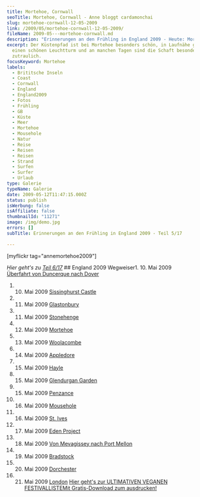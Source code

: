 ```yaml
---
title: Mortehoe, Cornwall
seoTitle: Mortehoe, Cornwall - Anne bloggt cardamonchai
slug: mortehoe-cornwall-12-05-2009
link: /2009/05/mortehoe-cornwall-12-05-2009/
fileName: 2009-05---mortehoe-cornwall.md
description: "Erinnerungen an den Frühling in England 2009 - Heute: Mortehoe"
excerpt: Der Küstenpfad ist bei Mortehoe besonders schön, in Laufnähe gibt es
  einen schönen Leuchtturm und an manchen Tagen sind die Schaft besonders
  zutraulich.
focusKeyword: Mortehoe
labels:
  - Brititsche Inseln
  - Coast
  - Cornwall
  - England
  - England2009
  - Fotos
  - Frühling
  - GB
  - Küste
  - Meer
  - Mortehoe
  - Mousehole
  - Natur
  - Reise
  - Reisen
  - Reisen
  - Strand
  - Surfen
  - Surfer
  - Urlaub
type: Galerie
typeName: Galerie
date: 2009-05-12T11:47:15.000Z
status: publish
isWerbung: false
isAffiliate: false
thumbnailId: "11271"
image: /img/demo.jpg
errors: []
subTitle: Erinnerungen an den Frühling in England 2009 - Teil 5/17
  
---
```


[myflickr tag="annemortehoe2009"]

_Hier geht's zu_ [_Teil 6/17_](/2009/05/woolacombe-cornwall-13-05-2009/) ##
England 2009 Wegweiser1. 10. Mai 2009
[Überfahrt von Duncerque nach Dover](/2009/05/uberfahrt-von-duncerque-nach-dover-10-05-2009/)

1.  10. Mai 2009 [Sissinghurst Castle](/2009/05/sissinghurst-castle/)
1.  11. Mai 2009 [Glastonbury](/2009/05/glastonbury-11-05-2009/)
1.  11. Mai 2009 [Stonehenge](/2009/05/stonehenge-11-05-2009/)
1.  12. Mai 2009 [Mortehoe](/2009/05/mortehoe-cornwall-12-05-2009/)
1.  13. Mai 2009 [Woolacombe](/2009/05/woolacombe-cornwall-13-05-2009/)
1.  14. Mai 2009 [Appledore](/2009/05/appledore-cornwall-14-05-2009/)
1.  15. Mai 2009 [Hayle](/2009/05/hayle-cornwall-14-15-05-2009/)
1.  15. Mai 2009 [Glendurgan Garden](/2009/05/glendurgan-garden-15-05-2009-2/)
1.  15. Mai 2009 [Penzance](/2009/05/penzance-cornwall-15-05-2009/)
1.  16. Mai 2009 [Mousehole](/2009/05/mousehole-cornwall-16-05-2009/)
1.  16. Mai 2009 [St. Ives](/2009/05/st-ives-cornwall-16-05-2009/)
1.  17. Mai 2009 [Eden Project](/2009/05/eden-project/)
1.  18. Mai 2009
        [Von Mevagissey nach Port Mellon](/2009/05/von-mevagissey-nach-port-mellon-18-05-2009/)
1.  19. Mai 2009 [Bradstock](/2009/05/bradstock-19-05-2009/)
1.  20. Mai 2009 [Dorchester](/2009/05/dorchester/)
1.  21. Mai 2009 [London](/2009/05/london-21-05-2009/)
        [Hier geht's zur ULTIMATIVEN VEGANEN FESTIVALLISTEMit Gratis-Download zum ausdrucken!](/2015/03/die-ultimative-vegane-festivalliste)

  